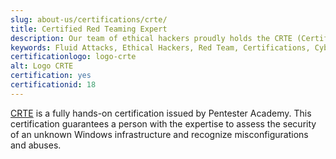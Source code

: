 ```yaml
---
slug: about-us/certifications/crte/
title: Certified Red Teaming Expert
description: Our team of ethical hackers proudly holds the CRTE (Certified Red Teaming Expert) certification, among many others.
keywords: Fluid Attacks, Ethical Hackers, Red Team, Certifications, Cybersecurity, Pentesters, Whitehat Hackers, CRTE
certificationlogo: logo-crte
alt: Logo CRTE
certification: yes
certificationid: 18
---
```


[CRTE](https://www.pentesteracademy.com/redteamlab)
is a fully hands-on certification
issued by Pentester Academy.
This certification guarantees a person with the expertise
to assess the security of an unknown Windows infrastructure
and recognize misconfigurations and abuses.
